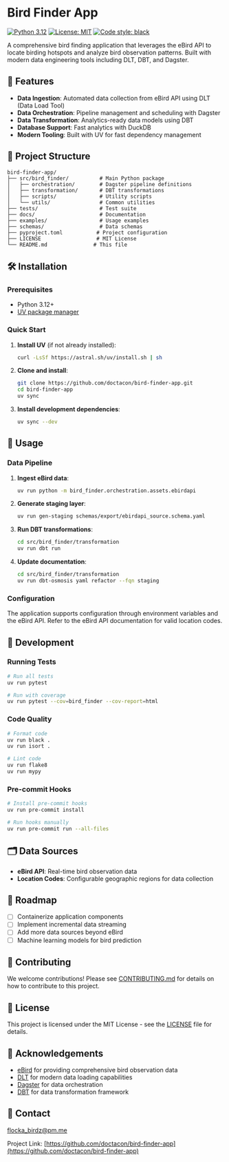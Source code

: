 # Bird Finder App

[![Python 3.12](https://img.shields.io/badge/python-3.12-blue.svg)](https://www.python.org/downloads/release/python-3120/)
[![License: MIT](https://img.shields.io/badge/License-MIT-yellow.svg)](https://opensource.org/licenses/MIT)
[![Code style: black](https://img.shields.io/badge/code%20style-black-000000.svg)](https://github.com/psf/black)

A comprehensive bird finding application that leverages the eBird API to locate birding hotspots and analyze bird observation patterns. Built with modern data engineering tools including DLT, DBT, and Dagster.

## 🚀 Features

- **Data Ingestion**: Automated data collection from eBird API using DLT (Data Load Tool)
- **Data Orchestration**: Pipeline management and scheduling with Dagster
- **Data Transformation**: Analytics-ready data models using DBT
- **Database Support**: Fast analytics with DuckDB
- **Modern Tooling**: Built with UV for fast dependency management

## 📁 Project Structure

```
bird-finder-app/
├── src/bird_finder/          # Main Python package
│   ├── orchestration/        # Dagster pipeline definitions
│   ├── transformation/       # DBT transformations
│   ├── scripts/              # Utility scripts
│   └── utils/                # Common utilities
├── tests/                    # Test suite
├── docs/                     # Documentation
├── examples/                 # Usage examples
├── schemas/                  # Data schemas
├── pyproject.toml           # Project configuration
├── LICENSE                  # MIT License
└── README.md               # This file
```

## 🛠 Installation

### Prerequisites

- Python 3.12+
- [UV package manager](https://docs.astral.sh/uv/)

### Quick Start

1. **Install UV** (if not already installed):
   ```bash
   curl -LsSf https://astral.sh/uv/install.sh | sh
   ```

2. **Clone and install**:
   ```bash
   git clone https://github.com/doctacon/bird-finder-app.git
   cd bird-finder-app
   uv sync
   ```

3. **Install development dependencies**:
   ```bash
   uv sync --dev
   ```

## 📖 Usage

### Data Pipeline

1. **Ingest eBird data**:
   ```bash
   uv run python -m bird_finder.orchestration.assets.ebirdapi
   ```

2. **Generate staging layer**:
   ```bash
   uv run gen-staging schemas/export/ebirdapi_source.schema.yaml
   ```

3. **Run DBT transformations**:
   ```bash
   cd src/bird_finder/transformation
   uv run dbt run
   ```

4. **Update documentation**:
   ```bash
   cd src/bird_finder/transformation
   uv run dbt-osmosis yaml refactor --fqn staging
   ```

### Configuration

The application supports configuration through environment variables and the eBird API. 
Refer to the eBird API documentation for valid location codes.

## 🧪 Development

### Running Tests

```bash
# Run all tests
uv run pytest

# Run with coverage
uv run pytest --cov=bird_finder --cov-report=html
```

### Code Quality

```bash
# Format code
uv run black .
uv run isort .

# Lint code
uv run flake8
uv run mypy
```

### Pre-commit Hooks

```bash
# Install pre-commit hooks
uv run pre-commit install

# Run hooks manually
uv run pre-commit run --all-files
```

## 🗂 Data Sources

- **eBird API**: Real-time bird observation data
- **Location Codes**: Configurable geographic regions for data collection

## 🚧 Roadmap

- [ ] Containerize application components
- [ ] Implement incremental data streaming
- [ ] Add more data sources beyond eBird
- [ ] Machine learning models for bird prediction

## 🤝 Contributing

We welcome contributions! Please see [CONTRIBUTING.md](CONTRIBUTING.md) for details on how to contribute to this project.

## 📄 License

This project is licensed under the MIT License - see the [LICENSE](LICENSE) file for details.

## 🙏 Acknowledgements

- [eBird](https://ebird.org/) for providing comprehensive bird observation data
- [DLT](https://dlthub.com/) for modern data loading capabilities
- [Dagster](https://dagster.io/) for data orchestration
- [DBT](https://www.getdbt.com/) for data transformation framework

## 📧 Contact

flocka_birdz@pm.me

Project Link: [https://github.com/doctacon/bird-finder-app](https://github.com/doctacon/bird-finder-app)
